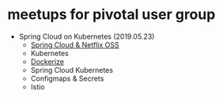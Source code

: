 # meetups for pivotal user group

- Spring Cloud on Kubernetes (2019.05.23)
  - [Spring Cloud & Netflix OSS](spring-cloud-kubernetes/spring-cloud.md)
  - Kubernetes
  - [Dockerize](spring-cloud-kubernetes/dockerize.md)
  - Spring Cloud Kubernetes
  - Configmaps & Secrets
  - Istio
